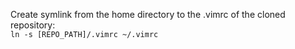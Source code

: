 Create symlink from the home directory to the .vimrc of the cloned repository:<br>
```ln -s [REPO_PATH]/.vimrc ~/.vimrc```
